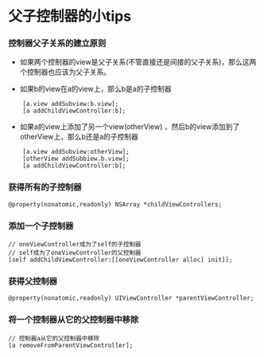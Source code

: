 # 父子控制器的小tips

### 控制器父子关系的建立原则

- 如果两个控制器的view是父子关系(不管直接还是间接的父子关系)，那么这两个控制器也应该为父子关系。

- 如果b的view在a的view上，那么b是a的子控制器
    
```objc
    [a.view addSubview:b.view];
    [a addChildViewController:b];

```

- 如果a的view上添加了另一个view(otherView) ，然后b的view添加到了otherView上，那么b还是a的子控制器

```objc
    [a.view addSubview:otherView];
    [otherView addSubbiew.b.view];
    [a addChildViewController:b];
```

### 获得所有的子控制器

```objc
@property(nonatomic,readonly) NSArray *childViewControllers;
```

### 添加一个子控制器

```objc
// oneViewController成为了self的子控制器
// self成为了oneViewController的父控制器
[self addChildViewController:[[oneViewController alloc] init]];
```

### 获得父控制器

```objc
@property(nonatomic,readonly) UIViewController *parentViewController;
```

### 将一个控制器从它的父控制器中移除

```objc
// 控制器a从它的父控制器中移除
[a removeFromParentViewController];
```

